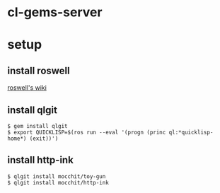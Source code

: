 # cl-gems-server

# setup
## install roswell
[roswell's wiki](https://github.com/snmsts/roswell/wiki/1.-Installation)

## install qlgit
```
$ gem install qlgit
$ export QUICKLISP=$(ros run --eval '(progn (princ ql:*quicklisp-home*) (exit))')
```

## install http-ink
```
$ qlgit install mocchit/toy-gun
$ qlgit install mocchit/http-ink
```